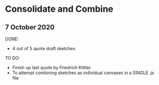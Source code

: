 # Consolidate and Combine 

## 7 October 2020

DONE: 
- 4 out of 5 quote draft sketches

TO DO: 
- Finish up last quote by Friedrich Kittler
- To attempt combining sketches as individual canvases in a SINGLE .js file 

